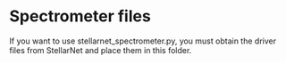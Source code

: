 # Spectrometer files

If you want to use stellarnet_spectrometer.py, you must obtain the driver files from StellarNet and place them in this folder.